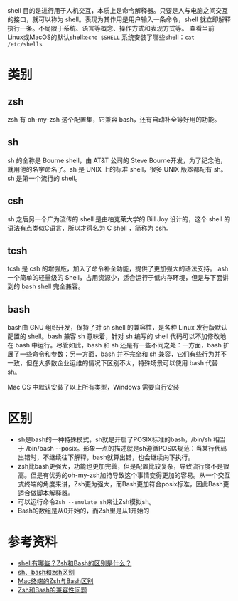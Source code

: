 shell 目的是进行用于人机交互，本质上是命令解释器。只要是人与电脑之间交互的接口，就可以称为 shell。表现为其作用是用户输入一条命令，shell 就立即解释执行一条。不局限于系统、语言等概念、操作方式和表现方式等。
查看当前 Linux或MacOS的默认shell:`echo $SHELL`
系统安装了哪些shell：`cat /etc/shells`
# 类别
## zsh
zsh 有 oh-my-zsh 这个配置集，它兼容 bash，还有自动补全等好用的功能。
## sh
sh 的全称是 Bourne shell，由 AT&T 公司的 Steve Bourne开发，为了纪念他，就用他的名字命名了。sh 是 UNIX 上的标准 shell，很多 UNIX 版本都配有 sh。sh 是第一个流行的 shell。
## csh
sh 之后另一个广为流传的 shell 是由柏克莱大学的 Bill Joy 设计的，这个 shell 的语法有点类似C语言，所以才得名为 C shell ，简称为 csh。
## tcsh
tcsh 是 csh 的增强版，加入了命令补全功能，提供了更加强大的语法支持。
ash一个简单的轻量级的 Shell，占用资源少，适合运行于低内存环境，但是与下面讲到的 bash shell 完全兼容。
## bash
bash由 GNU 组织开发，保持了对 sh shell 的兼容性，是各种 Linux 发行版默认配置的 shell。bash 兼容 sh 意味着，针对 sh 编写的 shell 代码可以不加修改地在 bash 中运行。尽管如此，bash 和 sh 还是有一些不同之处：一方面，bash 扩展了一些命令和参数；另一方面，bash 并不完全和 sh 兼容，它们有些行为并不一致，但在大多数企业运维的情况下区别不大，特殊场景可以使用 bash 代替 sh。

Mac OS 中默认安装了以上所有类型，Windows 需要自行安装
# 区别
- sh是bash的一种特殊模式，sh就是开启了POSIX标准的bash，/bin/sh 相当于 /bin/bash --posix。形象一点的描述就是sh遵循POSIX规范：当某行代码出错时，不继续往下解释，bash就算出错，也会继续向下执行。
- zsh比bash更强大，功能也更加完善，但是配置比较复杂，导致流行度不是很高。但是有优秀的oh-my-zsh加持导致这个事情变得更加的容易。从一个交互式终端的角度来讲，Zsh更为强大，而Bash更加符合posix标准，因此Bash更适合做脚本解释器。
- 可以运行命令`Zsh --emulate sh`来让Zsh模拟sh。
- Bash的数组是从0开始的，而Zsh里是从1开始的
# 参考资料
- [shell有哪些？Zsh和Bash的区别是什么？](https://www.jianshu.com/p/a891af6f87e0)
- [sh、bash和zsh区别](https://dpjeep.com/2020/11/04/sh-bashhe-zshqu-bie/)
- [Mac终端的Zsh与Bash区别](https://blog.tianyichuxin.com/2021/12/61126.html)
- [Zsh和Bash的兼容性问题](https://segmentfault.com/a/1190000011122024)